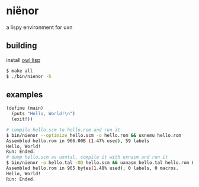 # niënor

a lispy environment for uxn

## building

install [owl lisp](https://gitlab.com/owl-lisp/owl.git)

```sh
$ make all
$ ./bin/nienor -h
```

## examples

```scheme
(define (main)
  (puts "Hello, World!\n")
  (exit!))
```

```sh
# compile hello.scm to hello.rom and run it
$ bin/nienor --optimize hello.scm -o hello.rom && uxnemu hello.rom
Assembled hello.rom in 966.00B (1.47% used), 59 labels
Hello, World!
Run: Ended.
# dump hello.scm as uxntal, compile it with uxnasm and run it
$ bin/nienor -o hello.tal -OD hello.scm && uxnasm hello.tal hello.rom && uxnemu hello.rom
Assembled hello.rom in 965 bytes(1.48% used), 0 labels, 0 macros.
Hello, World!
Run: Ended.
```
